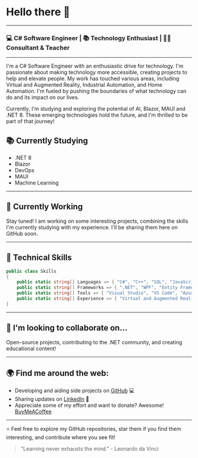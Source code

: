 # Hello there 👋

---

### 💻 C# Software Engineer | 📚 Technology Enthusiast | 👨‍🏫 Consultant & Teacher

---

I'm a C# Software Engineer with an enthusiastic drive for technology. I'm passionate about making technology more accessible, creating projects to help and elevate people. My work has touched various areas, including Virtual and Augmented Reality, Industrial Automation, and Home Automation. I'm fueled by pushing the boundaries of what technology can do and its impact on our lives.

Currently, I'm studying and exploring the potential of AI, Blazor, MAUI and .NET 8. These emerging technologies hold the future, and I'm thrilled to be part of that journey!

## 📚 Currently Studying

- .NET 8
- Blazor
- DevOps
- MAUI
- Machine Learning


---

## 🚀 Currently Working

Stay tuned! I am working on some interesting projects, combining the skills I'm currently studying with my experience. I'll be sharing them here on GitHub soon.

---

## 💼 Technical Skills

```csharp
public class Skills 
{
    public static string[] Languages => { "C#", "C++", "SQL", "JavaScript", "Python" };
    public static string[] Frameworks => { ".NET", "WPF", "Entity Framework", "ASP.NET", "Unity", "MAUI" };
    public static string[] Tools => { "Visual Studio", "VS Code", "Azure", "Azure DevOps", "SQL Server", "Git", "Docker" };
    public static string[] Experience => { "Virtual and Augmented Reality", "Industrial Automation", "Home Automation", "On Demand Desktop Tools" };
}
```

---

## 🌱 I'm looking to collaborate on...

Open-source projects, contributing to the .NET community, and creating educational content!

---

## 🌍 Find me around the web:

- Developing and aiding side projects on [GitHub](www.github.com/luislhg) 💻
- Sharing updates on [LinkedIn](www.linkedin.com/in/luislhg) 💼
- Appreciate some of my effort and want to donate? Awesome! [BuyMeACoffee](https://www.buymeacoffee.com/luislhg)

---

⭐️ Feel free to explore my GitHub repositories, star them if you find them interesting, and contribute where you see fit!

> "Learning never exhausts the mind." - Leonardo da Vinci
